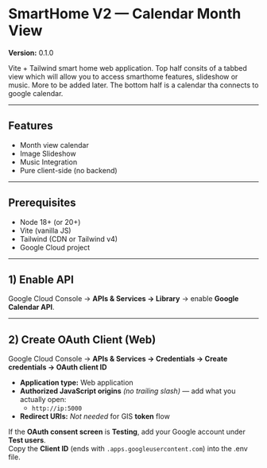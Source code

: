 # SmartHome V2 — Calendar Month View
**Version:** 0.1.0

Vite + Tailwind smart home web application. Top half consits of a tabbed view which will allow you to access smarthome features, slideshow or music. More to be added later. The bottom half is a calendar tha connects to google calendar.

---

## Features
- Month view calendar
- Image Slideshow
- Music Integration 
- Pure client-side (no backend)

---

## Prerequisites
- Node 18+ (or 20+)  
- Vite (vanilla JS)  
- Tailwind (CDN or Tailwind v4)  
- Google Cloud project

---

## 1) Enable API
Google Cloud Console → **APIs & Services → Library** → enable **Google Calendar API**.

---

## 2) Create OAuth Client (Web)
Google Cloud Console → **APIs & Services → Credentials → Create credentials → OAuth client ID**  
- **Application type:** Web application  
- **Authorized JavaScript origins** *(no trailing slash)* — add what you actually open:
  - `http://ip:5000`
- **Redirect URIs:** *Not needed* for GIS **token** flow

If the **OAuth consent screen** is **Testing**, add your Google account under **Test users**.  
Copy the **Client ID** (ends with `.apps.googleusercontent.com`) into the .env file.
